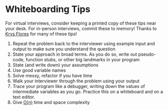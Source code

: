 # Whiteboarding Tips

For virtual interviews, consider keeping a printed copy of these tips near your desk.
For in-person interviews, commit these to memory!
Thanks to [Krys Flores](https://www.krysflores.com) for many of these tips!

1. Repeat the problem back to the interviewer using example input and output to make sure you understand the question
2. State your approach in broad terms. As you do so, write out pseudo-code, function stubs, or other big landmarks in your program
3. State (and write down) your assumptions
4. Use good variable names
5. Solve messy, refactor if you have time
6. Walk your interviewer through the problem using your output
7. Trace your program like a debugger, writing down the values of intermediate variables as you go. Practice this on a whiteboard and on a text editor.
8. Give [O(n)](https://github.com/elaguerta/wwcsf-algos/tree/master/topics/bigO.md) time and space complexity
